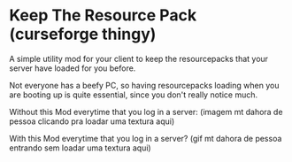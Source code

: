 # Keep The Resource Pack (curseforge thingy)

A simple utility mod for your client to keep the resourcepacks that your server have loaded for you before.

Not everyone has a beefy PC, so having resourcepacks loading when you are booting up is quite essential, since you don't really notice much.

Without this Mod everytime that you log in a server:
(imagem mt dahora de pessoa clicando pra loadar uma textura aqui)

With this Mod everytime that you log in a server?
(gif mt dahora de pessoa entrando sem loadar uma textura aqui)
